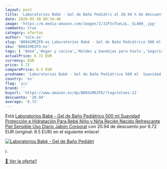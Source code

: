 ```yaml
---
layout: post
title: 'Laboratorios Babé - Gel de Baño Pediátri al 20.94 % de descuento'
date: 2020-05-30 09:34:46
image: 'https://m.media-amazon.com/images/I/31PJsTueLoL._SL400_.jpg'
comments: true
category: ofertas
author: 'tole.es'
slug: 'B0041MEZFO-es Laboratorios Babé - Gel de Baño Pediátrico 500 ml Suavidad...'
sku: 'B0041MEZFO-es'
tags: [ 'Bebé','Hogar y cocina','Moldes y bandejas para hielo','Seguridad','Utensilios de bar','Utensilios de cocina','Vigilabebés','bebé', ]
actualPrice: 6.72 EUR
currency: EUR
price: 6.72
comparePrice: 8.5 EUR
prodname: 'Laboratorios Babé - Gel de Baño Pediátrico 500 ml  Suavidad  Protección e Hidratación  Para Bebé  Niño y Niña  Recién Nacido  Refrescante  Piel Sensible  Uso Diario  Jabón Corporal'
country: 'es'
flag: '🇪🇸'
brand: ''
buyurl: 'https://www.amazon.es/dp/B0041MEZFO/?tag=tolees-21'
descuento: '20.94'
average: '6.72'
---
```


Está [Laboratorios Babé - Gel de Baño Pediátrico 500 ml  Suavidad  Protección e Hidratación  Para Bebé  Niño y Niña  Recién Nacido  Refrescante  Piel Sensible  Uso Diario  Jabón Corporal](https://www.amazon.es/dp/B0041MEZFO/?tag=tolees-21) con 20.94 de descuento por 6.72 EUR (original: 8.5 EUR) en el siguiente enlace!

[![Laboratorios Babé - Gel de Baño Pediátri](https://m.media-amazon.com/images/I/31PJsTueLoL._SL400_.jpg)](https://www.amazon.es/dp/B0041MEZFO/?tag=tolees-21)

ℹ️:


[🛒 Ver la oferta!!](https://www.amazon.es/dp/B0041MEZFO/?tag=tolees-21)
